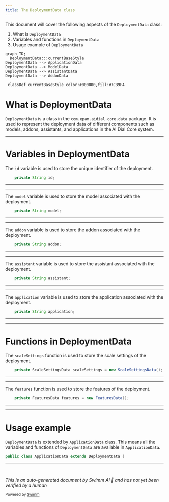```yaml
---
title: The DeploymentData class
---
```

This document will cover the following aspects of the `DeploymentData` class:

1. What is `DeploymentData`
2. Variables and functions in `DeploymentData`
3. Usage example of `DeploymentData`

```mermaid
graph TD;
  DeploymentData:::currentBaseStyle
DeploymentData --> ApplicationData
DeploymentData --> ModelData
DeploymentData --> AssistantData
DeploymentData --> AddonData

 classDef currentBaseStyle color:#000000,fill:#7CB9F4
```

# What is DeploymentData

`DeploymentData` is a class in the `com.epam.aidial.core.data` package. It is used to represent the deployment data of different components such as models, addons, assistants, and applications in the AI Dial Core system.

<SwmSnippet path="/src/main/java/com/epam/aidial/core/data/DeploymentData.java" line="15">

---

# Variables in DeploymentData

The `id` variable is used to store the unique identifier of the deployment.

```java
    private String id;
```

---

</SwmSnippet>

<SwmSnippet path="/src/main/java/com/epam/aidial/core/data/DeploymentData.java" line="16">

---

The `model` variable is used to store the model associated with the deployment.

```java
    private String model;
```

---

</SwmSnippet>

<SwmSnippet path="/src/main/java/com/epam/aidial/core/data/DeploymentData.java" line="17">

---

The `addon` variable is used to store the addon associated with the deployment.

```java
    private String addon;
```

---

</SwmSnippet>

<SwmSnippet path="/src/main/java/com/epam/aidial/core/data/DeploymentData.java" line="18">

---

The `assistant` variable is used to store the assistant associated with the deployment.

```java
    private String assistant;
```

---

</SwmSnippet>

<SwmSnippet path="/src/main/java/com/epam/aidial/core/data/DeploymentData.java" line="19">

---

The `application` variable is used to store the application associated with the deployment.

```java
    private String application;
```

---

</SwmSnippet>

<SwmSnippet path="/src/main/java/com/epam/aidial/core/data/DeploymentData.java" line="29">

---

# Functions in DeploymentData

The `scaleSettings` function is used to store the scale settings of the deployment.

```java
    private ScaleSettingsData scaleSettings = new ScaleSettingsData();
```

---

</SwmSnippet>

<SwmSnippet path="/src/main/java/com/epam/aidial/core/data/DeploymentData.java" line="30">

---

The `features` function is used to store the features of the deployment.

```java
    private FeaturesData features = new FeaturesData();
```

---

</SwmSnippet>

<SwmSnippet path="/src/main/java/com/epam/aidial/core/data/ApplicationData.java" line="13">

---

# Usage example

`DeploymentData` is extended by `ApplicationData` class. This means all the variables and functions of `DeploymentData` are available in `ApplicationData`.

```java
public class ApplicationData extends DeploymentData {
```

---

</SwmSnippet>

&nbsp;

*This is an auto-generated document by Swimm AI 🌊 and has not yet been verified by a human*

<SwmMeta version="3.0.0" repo-id="Z2l0aHViJTNBJTNBYWktZGlhbC1jb3JlLWRlbW8lM0ElM0FTd2ltbS1EZW1v" repo-name="ai-dial-core-demo" doc-type="class"><sup>Powered by [Swimm](/)</sup></SwmMeta>
